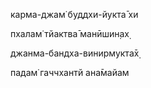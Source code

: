 карма-джам̇ буддхи-йукта̄ хи

пхалам̇ тйактва̄ манӣшин̣ах̣

джанма-бандха-винирмукта̄х̣

падам̇ гаччхантй ана̄майам